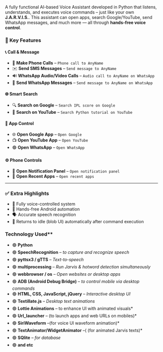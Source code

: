 A fully functional AI-based Voice Assistant developed in Python that listens, understands, and executes voice commands – just like your own **J.A.R.V.I.S.**. This assistant can open apps, search Google/YouTube, send WhatsApp messages, and much more — all through **hands-free voice control**.

### 🚀 Key Features

#### 📞 Call & Message
- 📱 **Make Phone Calls** – `Phone call to AnyName`
- ✉️ **Send SMS Messages** – `Send message to AnyName`
- 🔊 **WhatsApp Audio/Video Calls** – `Audio call to AnyName on WhatsApp`
- 💬 **Send WhatsApp Messages** – `Send message to AnyName on WhatsApp`

#### 🌐 Smart Search
- 🔍 **Search on Google** – `Search IPL score on Google`
- 🎥 **Search on YouTube** – `Search Python tutorial on YouTube`

#### 📲 App Control
- 🌐 **Open Google App** – `Open Google`
- 📺 **Open YouTube App** – `Open YouTube`
- 🟢 **Open WhatsApp** – `Open WhatsApp`

#### ⚙️ Phone Controls
- 🔔 **Open Notification Panel** – `Open notification panel`
- 🔄 **Open Recent Apps** – `Open recent apps`

---

### ✅ Extra Highlights
- 🎤 Fully voice-controlled system
- 🤖 Hands-free Android automation
- 🗣️ Accurate speech recognition
- 🔄 Returns to idle (blob UI) automatically after command execution

 ### Technology Used**

- 🟢 **Python**
- 🟢 **SpeechRecognition** – *to capture and recognize speech*
- 🟢 **pyttsx3 / gTTS** – *Text-to-speech*
- 🟢 **multiprocessing** – *Run Jarvis & hotword detection simultaneously*
- 🟢 **webbrowser / os** – *Open websites or desktop apps*
- 🟢 **ADB (Android Debug Bridge)** – *to control mobile via desktop commands*
- 🟢 **HTML, CSS, JavaScript, jQuery** – *Interactive desktop UI*
- 🟢 **Textillate.js** – *Desktop text animations*
- 🟢 **Lottie Animations** – to enhance UI with animated visuals*
- 🟢 **Url_launcher** – (to launch apps and web URLs on mobiles)*
- 🟢 **SiriWaveform** –(for voice UI waveform animation)*
- 🟢 **TextAnimator/WidgetAnimator** –( (for animated Jarvis texts)*
- 🟢 **SQlite** – *for database*
- 🟢 **and etc** 


